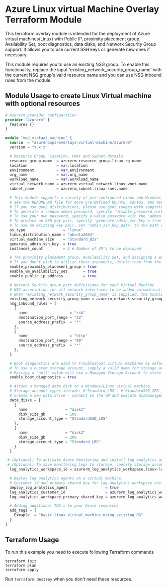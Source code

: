 # Azure Linux virtual Machine Overlay Terraform Module

This terraform overlay module is intended for the deployment of Azure virtual machines(Linux) with Public IP, proximity placement group, Availability Set, boot diagnostics, data disks, and Network Security Group support. It allows you to use current SSH keys or generate new ones if necessary.

This module requires you to use an existing NSG group. To enable this functionality, replace the input 'existing_network_security_group_name' with the current NSG group's valid resource name and you can use NSG inbound rules from the module.

## Module Usage to create Linux Virtual machine with optional resources

```terraform
# Azurerm provider configuration
provider "azurerm" {
  features {}
}

module "mod_virtual_machine" {
  source  = "azurenoops/overlays-virtual-machine/azurerm"
  version = "x.x.x"

  # Resource Group, location, VNet and Subnet details
  resource_group_name  = azurerm_resource_group.linux-rg.name
  location             = var.location
  environment          = var.environment
  org_name             = var.org_name
  workload_name        = var.workload_name
  virtual_network_name = azurerm_virtual_network.linux-vnet.name
  subnet_name          = azurerm_subnet.linux-snet.name

  # This module supports a variety of pre-configured Linux and Windows distributions.
  # See the README.md file for more pre-defined Ubuntu, Centos, and RedHat images.
  # If you use gen2 distributions, please use gen2 images with supported VM sizes.
  # To generate a random admin password, specify 'disable_password_authentication = false' 
  # To use your own password, specify a valid password with the 'admin_password' parameter 
  # To produce an SSH key pair, specify 'generate_admin_ssh_key = true'
  # To use an existing key pair, set 'admin_ssh_key_data' to the path of a valid SSH public key.  
  os_type                 = "linux"
  linux_distribution_name = "ubuntu2004"
  virtual_machine_size    = "Standard_B2s"
  generate_admin_ssh_key  = true
  instances_count         = 2 # Number of VM's to be deployed

  # The proximity placement group, Availability Set, and assigning a public IP address to VMs are all optional.
  # If you don't wish to utilize these arguments, delete them from the module. 
  enable_proximity_placement_group = true
  enable_vm_availability_set       = true
  enable_public_ip_address         = true

  # Network Seurity group port definitions for each Virtual Machine 
  # NSG association for all network interfaces to be added automatically.
  # When 'existing_network_security_group_name' is supplied, the module will use the existing NSG.
  existing_network_security_group_name = azurerm_network_security_group.linux-nsg.name
  nsg_inbound_rules = [
    {
      name                   = "ssh"
      destination_port_range = "22"
      source_address_prefix  = "*"
    },
    {
      name                   = "http"
      destination_port_range = "80"
      source_address_prefix  = "*"
    },
  ]

  # Boot diagnostics are used to troubleshoot virtual machines by default. 
  # To use a custom storage account, supply a valid name for'storage_account_name'. 
  # Passing a 'null' value will use a Managed Storage Account to store Boot Diagnostics.
  enable_boot_diagnostics = true

  # Attach a managed data disk to a Windows/Linux virtual machine. 
  # Storage account types include: #'Standard_LRS', #'StandardSSD_ZRS', #'Premium_LRS', #'Premium_ZRS', #'StandardSSD_LRS', #'UltraSSD_LRS' (UltraSSD_LRS is only accessible in regions that support availability zones).
  # Create a new data drive - connect to the VM and execute diskmanagemnet or fdisk.
  data_disks = [
    {
      name                 = "disk1"
      disk_size_gb         = 100
      storage_account_type = "StandardSSD_LRS"
    },
    {
      name                 = "disk2"
      disk_size_gb         = 200
      storage_account_type = "Standard_LRS"
    }
  ]

 # (Optional) To activate Azure Monitoring and install log analytics agents 
 # (Optional) To save monitoring logs to storage, specify'storage_account_name'.    
  log_analytics_workspace_id = azurerm_log_analytics_workspace.linux-log.id

  # Deploy log analytics agents on a virtual machine. 
  # Customer id and primary shared key for Log Analytics workspace are required.
  deploy_log_analytics_agent                 = true
  log_analytics_customer_id                  = azurerm_log_analytics_workspace.linux-log.workspace_id
  log_analytics_workspace_primary_shared_key = azurerm_log_analytics_workspace.linux-log.primary_shared_key

  # Adding additional TAG's to your Azure resources
  add_tags = {
    Exmaple  = "basic_linux_virtual_machine_using_existing_RG"   
  }
}
```

## Terraform Usage

To run this example you need to execute following Terraform commands

```hcl
terraform init
terraform plan
terraform apply
```

Run `terraform destroy` when you don't need these resources.
